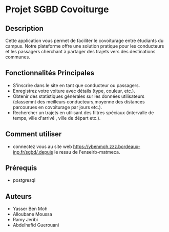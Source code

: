 # Projet SGBD Covoiturge  

## Description
 Cette application vous permet de faciliter le covoiturage entre étudiants du campus. Notre plateforme offre une solution pratique pour les conducteurs et les passagers cherchant à partager des trajets vers des destinations communes.


## Fonctionnalités Principales
- S'inscrire dans le site en tant que conducteur ou passagers.
- Enregistrez votre voiture avec détails (type, couleur, etc.).
- Obtenir des statistiques générales sur les données utilisateurs (classemnt des meilleurs conducteurs,moyenne des distances parcourues en covoiturage par jours etc.).
- Rechercher un trajets en utilisant des filtres spéciaux (intervalle de temps, ville d'arrivé , ville de départ etc.).

## Comment utiliser
- connectez vous au site web https://ybenmoh.zzz.bordeaux-inp.fr/sgbd/.depuis le resau de l'enseirb-matmeca.

## Prérequis

- postgresql


## Auteurs

- Yasser Ben Moh 
- Alloubane Moussa 
- Ramy Jeribi
- Abdelhafid Guerouani


